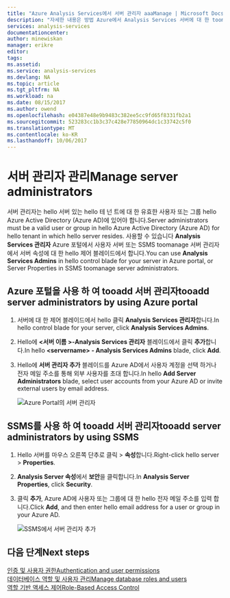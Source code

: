 ```yaml
---
title: "Azure Analysis Services에서 서버 관리자 aaaManage | Microsoft Docs"
description: "자세한 내용은 방법 Azure에서 Analysis Services 서버에 대 한 toomanage 서버 관리자입니다."
services: analysis-services
documentationcenter: 
author: minewiskan
manager: erikre
editor: 
tags: 
ms.assetid: 
ms.service: analysis-services
ms.devlang: NA
ms.topic: article
ms.tgt_pltfrm: NA
ms.workload: na
ms.date: 08/15/2017
ms.author: owend
ms.openlocfilehash: e04387e48e9b9483c382ee5cc9fd65f8331fb2a1
ms.sourcegitcommit: 523283cc1b3c37c428e77850964dc1c33742c5f0
ms.translationtype: MT
ms.contentlocale: ko-KR
ms.lasthandoff: 10/06/2017
---
```

# <a name="manage-server-administrators"></a><span data-ttu-id="eaf7a-103">서버 관리자 관리</span><span class="sxs-lookup"><span data-stu-id="eaf7a-103">Manage server administrators</span></span>
<span data-ttu-id="eaf7a-104">서버 관리자는 hello 서버 있는 hello 테 넌 트에 대 한 유효한 사용자 또는 그룹 hello Azure Active Directory (Azure AD)에 있어야 합니다.</span><span class="sxs-lookup"><span data-stu-id="eaf7a-104">Server administrators must be a valid user or group in hello Azure Active Directory (Azure AD) for hello tenant in which hello server resides.</span></span> <span data-ttu-id="eaf7a-105">사용할 수 있습니다 **Analysis Services 관리자** Azure 포털에서 사용자 서버 또는 SSMS toomanage 서버 관리자에서 서버 속성에 대 한 hello 제어 블레이드에서 합니다.</span><span class="sxs-lookup"><span data-stu-id="eaf7a-105">You can use **Analysis Services Admins** in hello control blade for your server in Azure portal, or Server Properties in SSMS toomanage server administrators.</span></span> 

## <a name="tooadd-server-administrators-by-using-azure-portal"></a><span data-ttu-id="eaf7a-106">Azure 포털을 사용 하 여 tooadd 서버 관리자</span><span class="sxs-lookup"><span data-stu-id="eaf7a-106">tooadd server administrators by using Azure portal</span></span>
1. <span data-ttu-id="eaf7a-107">서버에 대 한 제어 블레이드에서 hello 클릭 **Analysis Services 관리자**합니다.</span><span class="sxs-lookup"><span data-stu-id="eaf7a-107">In hello control blade for your server, click **Analysis Services Admins**.</span></span>
2. <span data-ttu-id="eaf7a-108">Hello에  **\<서버 이름 >-Analysis Services 관리자** 블레이드에서 클릭 **추가**합니다.</span><span class="sxs-lookup"><span data-stu-id="eaf7a-108">In hello **\<servername> - Analysis Services Admins** blade, click **Add**.</span></span>
3. <span data-ttu-id="eaf7a-109">Hello에 **서버 관리자 추가** 블레이드를 Azure AD에서 사용자 계정을 선택 하거나 전자 메일 주소를 통해 외부 사용자를 초대 합니다.</span><span class="sxs-lookup"><span data-stu-id="eaf7a-109">In hello **Add Server Administrators** blade, select user accounts from your Azure AD or invite external users by email address.</span></span>

    ![Azure Portal의 서버 관리자](./media/analysis-services-server-admins/aas-manage-users-admins.png)

## <a name="tooadd-server-administrators-by-using-ssms"></a><span data-ttu-id="eaf7a-111">SSMS를 사용 하 여 tooadd 서버 관리자</span><span class="sxs-lookup"><span data-stu-id="eaf7a-111">tooadd server administrators by using SSMS</span></span>
1. <span data-ttu-id="eaf7a-112">Hello 서버를 마우스 오른쪽 단추로 클릭 > **속성**합니다.</span><span class="sxs-lookup"><span data-stu-id="eaf7a-112">Right-click hello server > **Properties**.</span></span>
2. <span data-ttu-id="eaf7a-113">**Analysis Server 속성**에서 **보안**을 클릭합니다.</span><span class="sxs-lookup"><span data-stu-id="eaf7a-113">In **Analysis Server Properties**, click **Security**.</span></span>
3. <span data-ttu-id="eaf7a-114">클릭 **추가**, Azure AD에 사용자 또는 그룹에 대 한 hello 전자 메일 주소를 입력 합니다.</span><span class="sxs-lookup"><span data-stu-id="eaf7a-114">Click **Add**, and then enter hello email address for a user or group in your Azure AD.</span></span>
   
    ![SSMS에서 서버 관리자 추가](./media/analysis-services-server-admins/aas-manage-users-ssms.png)

## <a name="next-steps"></a><span data-ttu-id="eaf7a-116">다음 단계</span><span class="sxs-lookup"><span data-stu-id="eaf7a-116">Next steps</span></span> 
[<span data-ttu-id="eaf7a-117">인증 및 사용자 권한</span><span class="sxs-lookup"><span data-stu-id="eaf7a-117">Authentication and user permissions</span></span>](analysis-services-manage-users.md)  
[<span data-ttu-id="eaf7a-118">데이터베이스 역할 및 사용자 관리</span><span class="sxs-lookup"><span data-stu-id="eaf7a-118">Manage database roles and users</span></span>](analysis-services-database-users.md)  
[<span data-ttu-id="eaf7a-119">역할 기반 액세스 제어</span><span class="sxs-lookup"><span data-stu-id="eaf7a-119">Role-Based Access Control</span></span>](../active-directory/role-based-access-control-what-is.md)  

